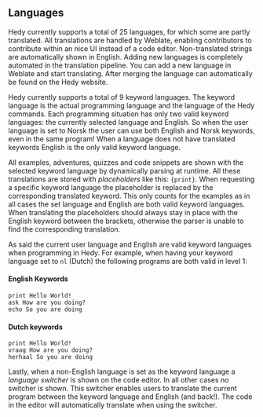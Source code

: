 ## Languages

Hedy currently supports a total of 25 languages, for which some are partly translated.
All translations are handled by Weblate, enabling contributors to contribute within an nice UI instead of a code editor.
Non-translated strings are automatically shown in English. Adding new languages is completely automated in the translation pipeline.
You can add a new language in Weblate and start translating. After merging the language can automatically be found on the Hedy website.

Hedy currently supports a total of 9 keyword languages. The keyword language is the actual programming language and the language of the Hedy commands.
Each programming situation has only two valid keyword languages: the currently selected language and English. So when the user language is set to Norsk the user can use both English and Norsk keywords, even in the same program!
When a language does not have translated keywords English is the only valid keyword language.

All examples, adventures, quizzes and code snippets are shown with the selected keyword language by dynamically parsing at runtime.
All these translations are stored with _placeholders_ like this: `{print}`.
When requesting a specific keyword language the placeholder is replaced by the corresponding translated keyword.
This only counts for the examples as in all cases the set language and English are both valid keyword languages.
When translating the placeholders should always stay in place with the English keyword between the brackets, otherwise the parser is unable to find the corresponding translation.

As said the current user language and English are valid keyword languages when programming in Hedy.
For example, when having your keyword language set to `nl` (Dutch) the following programs are both valid in level 1:

#### English Keywords

```
print Hello World!
ask How are you doing?
echo So you are doing 
```

#### Dutch keywords

```
print Hello World!
vraag How are you doing?
herhaal So you are doing 
```

Lastly, when a non-English language is set as the keyword language a _language switcher_ is shown on the code editor.
In all other cases no switcher is shown.
This switcher enables users to translate the current program between the keyword language and English (and back!).
The code in the editor will automatically translate when using the switcher.
